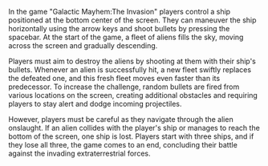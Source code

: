 In the game "Galactic Mayhem:The Invasion" players control a ship positioned at the bottom center of the screen. They can maneuver the ship horizontally using the arrow keys and shoot bullets by pressing the spacebar. At the start of the game, a fleet of aliens fills the sky, moving across the screen and gradually descending.

Players must aim to destroy the aliens by shooting at them with their ship's bullets. Whenever an alien is successfully hit, a new fleet swiftly replaces the defeated one, and this fresh fleet moves even faster than its predecessor. To increase the challenge, random bullets are fired from various locations on the screen, creating additional obstacles and requiring players to stay alert and dodge incoming projectiles.

However, players must be careful as they navigate through the alien onslaught. If an alien collides with the player's ship or manages to reach the bottom of the screen, one ship is lost. Players start with three ships, and if they lose all three, the game comes to an end, concluding their battle against the invading extraterrestrial forces.
